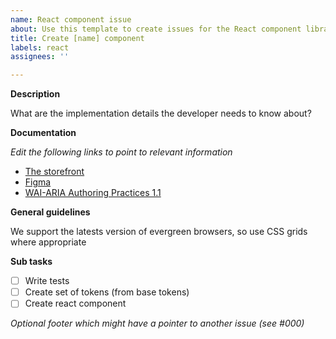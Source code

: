 ```yaml
---
name: React component issue
about: Use this template to create issues for the React component library
title: Create [name] component
labels: react
assignees: ''

---
```


**Description**

What are the implementation details the developer needs to know about?

**Documentation**

_Edit the following links to point to relevant information_

- [The storefront](https://eds.equinor.com/components/navigation-tabs/)
- [Figma](https://www.figma.com/file/0bGXR2sCwMVSDNyyzu5BXrO5/UI%E2%80%94User-Interface?node-id=256%3A4)
- [WAI-ARIA Authoring Practices 1.1](https://www.w3.org/TR/wai-aria-practices-1.1/#tabpanel)

**General guidelines**

We support the latests version of evergreen browsers, so use CSS grids where appropriate

**Sub tasks**

- [ ] Write tests
- [ ] Create set of tokens (from base tokens)
- [ ] Create react component

_Optional footer which might have a pointer to another issue  (see #000)_
